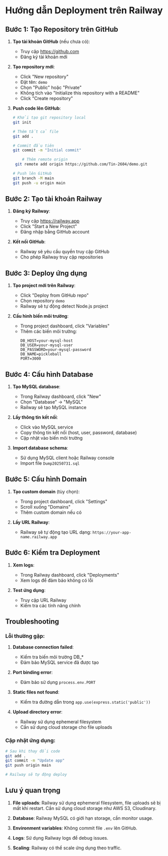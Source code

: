# Hướng dẫn Deployment trên Railway

## Bước 1: Tạo Repository trên GitHub

1. **Tạo tài khoản GitHub** (nếu chưa có):
   - Truy cập https://github.com
   - Đăng ký tài khoản mới

2. **Tạo repository mới**:
   - Click "New repository"
   - Đặt tên: `demo`
   - Chọn "Public" hoặc "Private"
   - Không tích vào "Initialize this repository with a README"
   - Click "Create repository"

3. **Push code lên GitHub**:
   ```bash
   # Khởi tạo git repository local
   git init
   
   # Thêm tất cả file
   git add .
   
   # Commit đầu tiên
   git commit -m "Initial commit"
   
       # Thêm remote origin
    git remote add origin https://github.com/Tin-2604/demo.git
   
   # Push lên GitHub
   git branch -M main
   git push -u origin main
   ```

## Bước 2: Tạo tài khoản Railway

1. **Đăng ký Railway**:
   - Truy cập https://railway.app
   - Click "Start a New Project"
   - Đăng nhập bằng GitHub account

2. **Kết nối GitHub**:
   - Railway sẽ yêu cầu quyền truy cập GitHub
   - Cho phép Railway truy cập repositories

## Bước 3: Deploy ứng dụng

1. **Tạo project mới trên Railway**:
   - Click "Deploy from GitHub repo"
   - Chọn repository `demo`
   - Railway sẽ tự động detect Node.js project

2. **Cấu hình biến môi trường**:
   - Trong project dashboard, click "Variables"
   - Thêm các biến môi trường:
     ```
     DB_HOST=your-mysql-host
     DB_USER=your-mysql-user
     DB_PASSWORD=your-mysql-password
     DB_NAME=pickleball
     PORT=3000
     ```

## Bước 4: Cấu hình Database

1. **Tạo MySQL database**:
   - Trong Railway dashboard, click "New"
   - Chọn "Database" → "MySQL"
   - Railway sẽ tạo MySQL instance

2. **Lấy thông tin kết nối**:
   - Click vào MySQL service
   - Copy thông tin kết nối (host, user, password, database)
   - Cập nhật vào biến môi trường

3. **Import database schema**:
   - Sử dụng MySQL client hoặc Railway console
   - Import file `Dump20250731.sql`

## Bước 5: Cấu hình Domain

1. **Tạo custom domain** (tùy chọn):
   - Trong project dashboard, click "Settings"
   - Scroll xuống "Domains"
   - Thêm custom domain nếu có

2. **Lấy URL Railway**:
   - Railway sẽ tự động tạo URL dạng: `https://your-app-name.railway.app`

## Bước 6: Kiểm tra Deployment

1. **Xem logs**:
   - Trong Railway dashboard, click "Deployments"
   - Xem logs để đảm bảo không có lỗi

2. **Test ứng dụng**:
   - Truy cập URL Railway
   - Kiểm tra các tính năng chính

## Troubleshooting

### Lỗi thường gặp:

1. **Database connection failed**:
   - Kiểm tra biến môi trường DB_*
   - Đảm bảo MySQL service đã được tạo

2. **Port binding error**:
   - Đảm bảo sử dụng `process.env.PORT`

3. **Static files not found**:
   - Kiểm tra đường dẫn trong `app.use(express.static('public'))`

4. **Upload directory error**:
   - Railway sử dụng ephemeral filesystem
   - Cần sử dụng cloud storage cho file uploads

### Cập nhật ứng dụng:

```bash
# Sau khi thay đổi code
git add .
git commit -m "Update app"
git push origin main

# Railway sẽ tự động deploy
```

## Lưu ý quan trọng

1. **File uploads**: Railway sử dụng ephemeral filesystem, file uploads sẽ bị mất khi restart. Cần sử dụng cloud storage như AWS S3, Cloudinary.

2. **Database**: Railway MySQL có giới hạn storage, cần monitor usage.

3. **Environment variables**: Không commit file `.env` lên GitHub.

4. **Logs**: Sử dụng Railway logs để debug issues.

5. **Scaling**: Railway có thể scale ứng dụng theo traffic. 